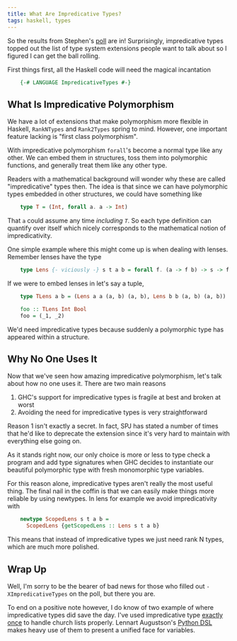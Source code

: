 ```yaml
---
title: What Are Impredicative Types?
tags: haskell, types
---
```


So the results from Stephen's [poll][poll] are in! Surprisingly,
impredicative types topped out the list of type system extensions
people want to talk about so I figured I can get the ball rolling.

First things first, all the Haskell code will need the magical
incantation

``` haskell
    {-# LANGUAGE ImpredicativeTypes #-}
```

## What Is Impredicative Polymorphism

We have a lot of extensions that make polymorphism more flexible in
Haskell, `RankNTypes` and `Rank2Types` spring to mind. However, one
important feature lacking is "first class polymorphism".

With impredicative polymorphism `forall`'s become a normal type like
any other. We can embed them in structures, toss them into polymorphic
functions, and generally treat them like any other type.

Readers with a mathematical background will wonder why these are
called "impredicative" types then. The idea is that since we can have
polymorphic types embedded in other structures, we could have
something like

``` haskell
    type T = (Int, forall a. a -> Int)
```

That `a` could assume any time *including `T`*. So each type
definition can quantify over itself which nicely corresponds to the
mathematical notion of impredicativity.

One simple example where this might come up is when dealing with
lenses. Remember lenses have the type

``` haskell
    type Lens {- viciously -} s t a b = forall f. (a -> f b) -> s -> f t
```

If we were to embed lenses in let's say a tuple,

``` haskell
    type TLens a b = (Lens a a (a, b) (a, b), Lens b b (a, b) (a, b))

    foo :: TLens Int Bool
    foo = (_1, _2)
```

We'd need impredicative types because suddenly a polymorphic type has
appeared within a structure.

## Why No One Uses It

Now that we've seen how amazing impredicative polymorphism, let's talk
about how no one uses it. There are two main reasons

 1. GHC's support for impredicative types is fragile at best and
    broken at worst
 2. Avoiding the need for impredicative types is very straightforward

Reason 1 isn't exactly a secret. In fact, SPJ has stated a number of
times that he'd like to deprecate the extension since it's very hard
to maintain with everything else going on.

As it stands right now, our only choice is more or less to type check
a program and add type signatures when GHC decides to instantiate our
beautiful polymorphic type with fresh monomorphic type variables.

For this reason alone, impredicative types aren't really the most
useful thing. The final nail in the coffin is that we can easily make
things more reliable by using newtypes. In lens for example we avoid
impredicativity with

``` haskell
    newtype ScopedLens s t a b =
      ScopedLens {getScopedLens :: Lens s t a b}
```

This means that instead of impredicative types we just need rank N
types, which are much more polished.

## Wrap Up

Well, I'm sorry to be the bearer of bad news for those who filled out
`-XImpredicativeTypes` on the poll, but there you are.

To end on a positive note however, I do know of two example of where
impredicative types did save the day. I've used impredicative type
[exactly once][gist] to handle church lists properly. Lennart
Augustson's [Python DSL][dsl] makes heavy use of them to present a
unified face for variables.

[poll]: http://www.stephendiehl.com/posts/poll.html
[gist]: https://gist.github.com/jozefg/d790c0cd09714cc55a5c
[dsl]: http://augustss.blogspot.com/2011/07/impredicative-polymorphism-use-case-in.html
